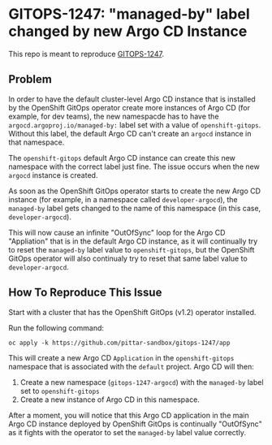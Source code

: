 # GITOPS-1247: "managed-by" label changed by new Argo CD Instance

This repo is meant to reproduce [GITOPS-1247](https://issues.redhat.com/browse/GITOPS-1247).

## Problem  

In order to have the default cluster-level Argo CD instance that is installed by the OpenShift GitOps operator create more instances of Argo CD (for example, for dev teams), the new namespacde has to have the `argocd.argoproj.io/managed-by:` label set with a value of `openshift-gitops`.  Without this label, the default Argo CD can't create an `argocd` instance in that namespace.

The `openshift-gitops` default Argo CD instance can create this new namespace with the correct label just fine.  The issue occurs when the new `argocd` instance is created.

As soon as the OpenShift GitOps operator starts to create the new Argo CD instance (for example, in a namespace called `developer-argocd`), the `managed-by` label gets changed to the name of this namespace (in this case, `developer-argocd`).

This will now cause an infinite "OutOfSync" loop for the Argo CD "Appliation" that is in the default Argo CD instance, as it will continually try to reset the `managed-by` label value to `openshift-gitops`, but the OpenShift GitOps operator will also continualy try to reset that same label value to `developer-argocd`.

## How To Reproduce This Issue

Start with a cluster that has the OpenShift GitOps (v1.2) operator installed.

Run the following command:
```
oc apply -k https://github.com/pittar-sandbox/gitops-1247/app
```

This will create a new Argo CD `Application` in the `openshift-gitops` namespace that is associated with the `default` project.  Argo CD will then:

1. Create a new namespace (`gitops-1247-argocd`) with the `managed-by` label set to `openshift-gitops`
2. Create a new instance of Argo CD in this namespace.

After a moment, you will notice that this Argo CD application in the main Argo CD instance deployed by OpenShift GitOps is continually "OutOfSync" as it fights with the operator to set the `managed-by` label value correctly.
